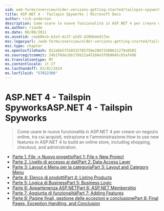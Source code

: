 ```yaml
---
uid: web-forms/overview/older-versions-getting-started/tailspin-spyworks/index
title: ASP.NET 4 - Tailspin Spyworks | Microsoft Docs
author: rick-anderson
description: Come usare le nuove funzionalità in ASP.NET 4 per creare un negozio online, tra cui acquisti, estrazione e l'amministrazione.
ms.author: riande
ms.date: 08/08/2011
ms.assetid: caeb0bcb-b2e3-4c37-a1d5-420bb4e917ac
msc.legacyurl: /web-forms/overview/older-versions-getting-started/tailspin-spyworks
msc.type: chapter
ms.openlocfilehash: 812a6b57558535785f58e28873380621279a9585
ms.sourcegitcommit: 24b1f6decbb17bb22a45166e5fdb0845c65af498
ms.translationtype: MT
ms.contentlocale: it-IT
ms.lasthandoff: 03/01/2019
ms.locfileid: "57022308"
---
```

<a name="aspnet-4---tailspin-spyworks"></a><span data-ttu-id="53271-103">ASP.NET 4 - Tailspin Spyworks</span><span class="sxs-lookup"><span data-stu-id="53271-103">ASP.NET 4 - Tailspin Spyworks</span></span>
====================
> <span data-ttu-id="53271-104">Come usare le nuove funzionalità in ASP.NET 4 per creare un negozio online, tra cui acquisti, estrazione e l'amministrazione.</span><span class="sxs-lookup"><span data-stu-id="53271-104">How to use new features in ASP.NET 4 to build an online store, including shopping, checkout, and administration.</span></span>


- [<span data-ttu-id="53271-105">Parte 1. File -> Nuovo progetto</span><span class="sxs-lookup"><span data-stu-id="53271-105">Part 1: File-> New Project</span></span>](tailspin-spyworks-part-1.md)
- [<span data-ttu-id="53271-106">Parte 2. Livello di accesso ai dati</span><span class="sxs-lookup"><span data-stu-id="53271-106">Part 2: Data Access Layer</span></span>](tailspin-spyworks-part-2.md)
- [<span data-ttu-id="53271-107">Parte 3: Layout e Menu per la categoria</span><span class="sxs-lookup"><span data-stu-id="53271-107">Part 3: Layout and Category Menu</span></span>](tailspin-spyworks-part-3.md)
- [<span data-ttu-id="53271-108">Parte 4: Elenco di prodotti</span><span class="sxs-lookup"><span data-stu-id="53271-108">Part 4: Listing Products</span></span>](tailspin-spyworks-part-4.md)
- [<span data-ttu-id="53271-109">Parte 5: Logica di Business</span><span class="sxs-lookup"><span data-stu-id="53271-109">Part 5: Business Logic</span></span>](tailspin-spyworks-part-5.md)
- [<span data-ttu-id="53271-110">Parte 6: Appartenenza ASP.NET</span><span class="sxs-lookup"><span data-stu-id="53271-110">Part 6: ASP.NET Membership</span></span>](tailspin-spyworks-part-6.md)
- [<span data-ttu-id="53271-111">Parte 7: Aggiunta di funzionalità</span><span class="sxs-lookup"><span data-stu-id="53271-111">Part 7: Adding Features</span></span>](tailspin-spyworks-part-7.md)
- [<span data-ttu-id="53271-112">Parte 8: Pagine finali, gestione delle eccezioni e conclusione</span><span class="sxs-lookup"><span data-stu-id="53271-112">Part 8: Final Pages, Exception Handling, and Conclusion</span></span>](tailspin-spyworks-part-8.md)
